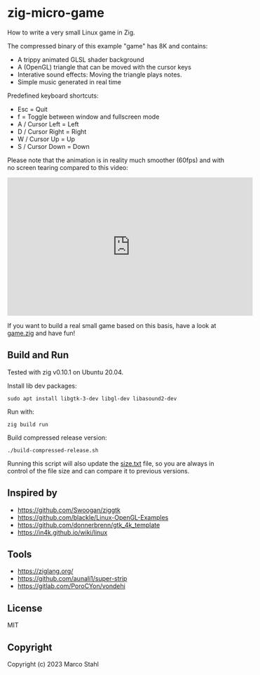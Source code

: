 # zig-micro-game

How to write a very small Linux game in Zig.

The compressed binary of this example "game" has 8K and contains:

* A trippy animated GLSL shader background
* A (OpenGL) triangle that can be moved with the cursor keys
* Interative sound effects: Moving the triangle plays notes.
* Simple music generated in real time

Predefined keyboard shortcuts:
* Esc = Quit
* f = Toggle between window and fullscreen mode
* A / Cursor Left = Left
* D / Cursor Right = Right
* W / Cursor Up  = Up
* S / Cursor Down  = Down


Please note that the animation is in reality much smoother (60fps) and with no screen tearing compared to this video: 

<iframe width="560" height="315" src="https://www.youtube-nocookie.com/embed/9-FE2YLY7X0" title="YouTube video player" frameborder="0" allow="accelerometer; autoplay; clipboard-write; encrypted-media; gyroscope; picture-in-picture; web-share" allowfullscreen></iframe>

If you want to build a real small game based on this basis, have a look at [game.zig](./src/game.zig) and have fun!

## Build and Run

Tested with zig v0.10.1 on Ubuntu 20.04.

Install lib dev packages:

    sudo apt install libgtk-3-dev libgl-dev libasound2-dev

Run with:

    zig build run

Build compressed release version:

    ./build-compressed-release.sh 

Running this script will also update the [size.txt](./size.txt) file, so you are always in control of the file size and can compare it to previous versions.


## Inspired by

* https://github.com/Swoogan/ziggtk
* https://github.com/blackle/Linux-OpenGL-Examples
* https://github.com/donnerbrenn/gtk_4k_template
* https://in4k.github.io/wiki/linux

## Tools

* https://ziglang.org/
* https://github.com/aunali1/super-strip
* https://gitlab.com/PoroCYon/vondehi


## License

MIT


## Copyright

Copyright (c) 2023 Marco Stahl